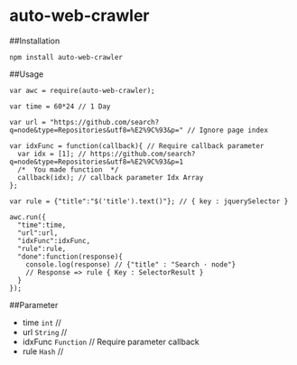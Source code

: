 auto-web-crawler
================

##Installation

    npm install auto-web-crawler
    
##Usage

    var awc = require(auto-web-crawler); 
    
    var time = 60*24 // 1 Day
    
    var url = "https://github.com/search?q=node&type=Repositories&utf8=%E2%9C%93&p=" // Ignore page index
    
    var idxFunc = function(callback){ // Require callback parameter
      var idx = [1]; // https://github.com/search?q=node&type=Repositories&utf8=%E2%9C%93&p=1
      /*  You made function  */
      callback(idx); // callback parameter Idx Array
    };
    
    var rule = {"title":"$('title').text()"}; // { key : jquerySelector }
    
    awc.run({
      "time":time, 
      "url":url, 
      "idxFunc":idxFunc,
      "rule":rule,
      "done":function(response){
        console.log(response) // {"title" : "Search · node"}
        // Response => rule { Key : SelectorResult }
      }
    });
    
##Parameter

+ time `int` //
+ url `String` //
+ idxFunc `Function` // Require parameter callback
+ rule `Hash` //
